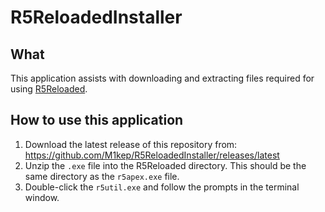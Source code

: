 # R5ReloadedInstaller

## What

This application assists with downloading and extracting files required for using [R5Reloaded](https://github.com/M1kep/R5ReloadedInstaller).

## How to use this application

1. Download the latest release of this repository from: https://github.com/M1kep/R5ReloadedInstaller/releases/latest
2. Unzip the `.exe` file into the R5Reloaded directory. This should be the same directory as the `r5apex.exe` file.
3. Double-click the `r5util.exe` and follow the prompts in the terminal window.